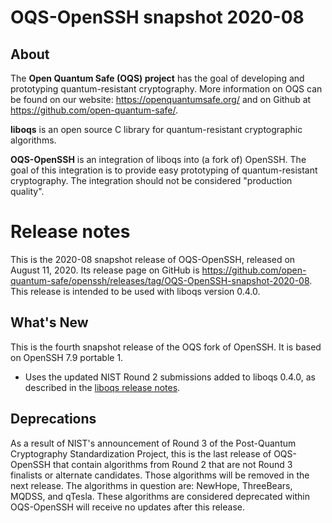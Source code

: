 OQS-OpenSSH snapshot 2020-08
============================

About
-----

The **Open Quantum Safe (OQS) project** has the goal of developing and prototyping quantum-resistant cryptography.  More information on OQS can be found on our website: https://openquantumsafe.org/ and on Github at https://github.com/open-quantum-safe/.

**liboqs** is an open source C library for quantum-resistant cryptographic algorithms.

**OQS-OpenSSH** is an integration of liboqs into (a fork of) OpenSSH.  The goal of this integration is to provide easy prototyping of quantum-resistant cryptography.  The integration should not be considered "production quality".

Release notes
=============

This is the 2020-08 snapshot release of OQS-OpenSSH, released on August 11, 2020. Its release page on GitHub is https://github.com/open-quantum-safe/openssh/releases/tag/OQS-OpenSSH-snapshot-2020-08. This release is intended to be used with liboqs version 0.4.0.

What's New
----------

This is the fourth snapshot release of the OQS fork of OpenSSH.  It is based on OpenSSH 7.9 portable 1.

- Uses the updated NIST Round 2 submissions added to liboqs 0.4.0, as described in the [liboqs release notes](https://github.com/open-quantum-safe/liboqs/blob/main/RELEASE.md).

Deprecations
------------

As a result of NIST's announcement of Round 3 of the Post-Quantum Cryptography Standardization Project, this is the last release of OQS-OpenSSH that contain algorithms from Round 2 that are not Round 3 finalists or alternate candidates. Those algorithms will be removed in the next release. The algorithms in question are: NewHope, ThreeBears, MQDSS, and qTesla. These algorithms are considered deprecated within OQS-OpenSSH will receive no updates after this release.
